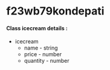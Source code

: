 # f23wb79kondepati
#### Class icecream details :
* icecream
    * name - string
    * price - number
    * quantity - number
